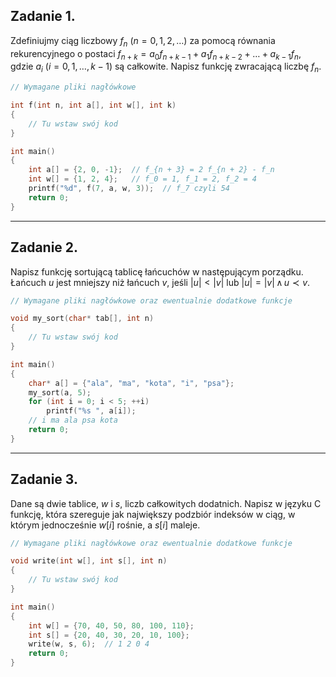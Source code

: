 ## Zadanie 1.

Zdefiniujmy ciąg liczbowy $f_n$ ($n = 0, 1, 2, \ldots$) za pomocą równania rekurencyjnego o postaci $f_{n + k} = a_0 f_{n + k - 1} + a_1 f_{n + k - 2} + \ldots + a_{k - 1} f_n$, gdzie $a_i$ ($i = 0, 1, \ldots, k - 1$) są całkowite. Napisz funkcję zwracającą liczbę $f_n$.

```cpp
// Wymagane pliki nagłówkowe

int f(int n, int a[], int w[], int k)
{
    // Tu wstaw swój kod
}

int main()
{
    int a[] = {2, 0, -1};  // f_{n + 3} = 2 f_{n + 2} - f_n
    int w[] = {1, 2, 4};   // f_0 = 1, f_1 = 2, f_2 = 4
    printf("%d", f(7, a, w, 3));  // f_7 czyli 54
    return 0;
}
```

---

## Zadanie 2.

Napisz funkcję sortującą tablicę łańcuchów w następującym porządku. Łańcuch $u$ jest mniejszy niż łańcuch $v$, jeśli $|u| < |v|$ lub $|u| = |v| \, \wedge \, u \prec v$. 

```cpp
// Wymagane pliki nagłówkowe oraz ewentualnie dodatkowe funkcje

void my_sort(char* tab[], int n)
{
    // Tu wstaw swój kod
}

int main()
{
    char* a[] = {"ala", "ma", "kota", "i", "psa"};
    my_sort(a, 5);
    for (int i = 0; i < 5; ++i)
        printf("%s ", a[i]);
    // i ma ala psa kota
    return 0;
}
```

---

## Zadanie 3.

Dane są dwie tablice, $w$ i $s$, liczb całkowitych dodatnich. Napisz w języku C funkcję, która szereguje jak największy podzbiór indeksów w ciąg, w którym jednocześnie $w[i]$ rośnie, a $s[i]$ maleje.

```cpp
// Wymagane pliki nagłówkowe oraz ewentualnie dodatkowe funkcje

void write(int w[], int s[], int n)
{
    // Tu wstaw swój kod
}

int main()
{
    int w[] = {70, 40, 50, 80, 100, 110};
    int s[] = {20, 40, 30, 20, 10, 100}; 
    write(w, s, 6);  // 1 2 0 4
    return 0;
}
```
